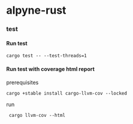 # alpyne-rust

### test

#### Run test

    cargo test -- --test-threads=1

#### Run test with coverage html report

prerequisites

    cargo +stable install cargo-llvm-cov --locked

run

     cargo llvm-cov --html
